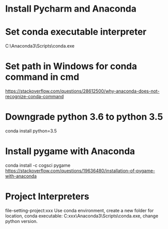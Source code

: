 # Install Pycharm and Anaconda  

# Set conda executable interpreter    
C:\Anaconda3\Scripts\conda.exe       

# Set path in Windows for conda command in cmd   
https://stackoverflow.com/questions/28612500/why-anaconda-does-not-recognize-conda-command    

# Downgrade python 3.6 to python 3.5  
conda install python=3.5   

# Install pygame with Anaconda   
conda install -c cogsci pygame     
https://stackoverflow.com/questions/19636480/installation-of-pygame-with-anaconda    

# Project Interpreters   
file-setting-project:xxx
Use conda environment, create a new folder for location, conda executable: C:xxx\Anaconda3\Scripts\conda.exe, change python version.       

